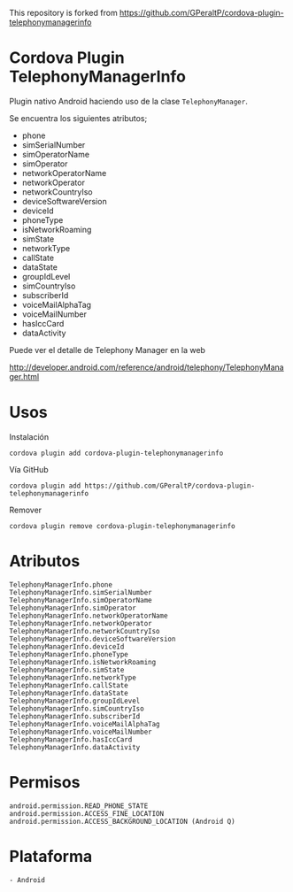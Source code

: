 This repository is forked from https://github.com/GPeraltP/cordova-plugin-telephonymanagerinfo

Cordova Plugin TelephonyManagerInfo
=================================

Plugin nativo Android haciendo uso de la clase `TelephonyManager`.

Se encuentra los siguientes atributos;

- phone
- simSerialNumber
- simOperatorName
- simOperator
- networkOperatorName
- networkOperator
- networkCountryIso
- deviceSoftwareVersion
- deviceId
- phoneType
- isNetworkRoaming
- simState
- networkType
- callState
- dataState
- groupIdLevel
- simCountryIso
- subscriberId
- voiceMailAlphaTag
- voiceMailNumber
- hasIccCard
- dataActivity

Puede ver el detalle de Telephony Manager en la web

http://developer.android.com/reference/android/telephony/TelephonyManager.html

Usos
=================================

Instalación
```
cordova plugin add cordova-plugin-telephonymanagerinfo
```
Vía GitHub
```
cordova plugin add https://github.com/GPeraltP/cordova-plugin-telephonymanagerinfo
```
Remover
```
cordova plugin remove cordova-plugin-telephonymanagerinfo
```

Atributos
=================================
```
TelephonyManagerInfo.phone
TelephonyManagerInfo.simSerialNumber
TelephonyManagerInfo.simOperatorName
TelephonyManagerInfo.simOperator
TelephonyManagerInfo.networkOperatorName
TelephonyManagerInfo.networkOperator
TelephonyManagerInfo.networkCountryIso
TelephonyManagerInfo.deviceSoftwareVersion
TelephonyManagerInfo.deviceId
TelephonyManagerInfo.phoneType
TelephonyManagerInfo.isNetworkRoaming
TelephonyManagerInfo.simState
TelephonyManagerInfo.networkType
TelephonyManagerInfo.callState
TelephonyManagerInfo.dataState
TelephonyManagerInfo.groupIdLevel
TelephonyManagerInfo.simCountryIso
TelephonyManagerInfo.subscriberId
TelephonyManagerInfo.voiceMailAlphaTag
TelephonyManagerInfo.voiceMailNumber
TelephonyManagerInfo.hasIccCard
TelephonyManagerInfo.dataActivity
```
Permisos
=================================


```
android.permission.READ_PHONE_STATE
android.permission.ACCESS_FINE_LOCATION
android.permission.ACCESS_BACKGROUND_LOCATION (Android Q)
```
Plataforma
=================================
```
- Android
```
